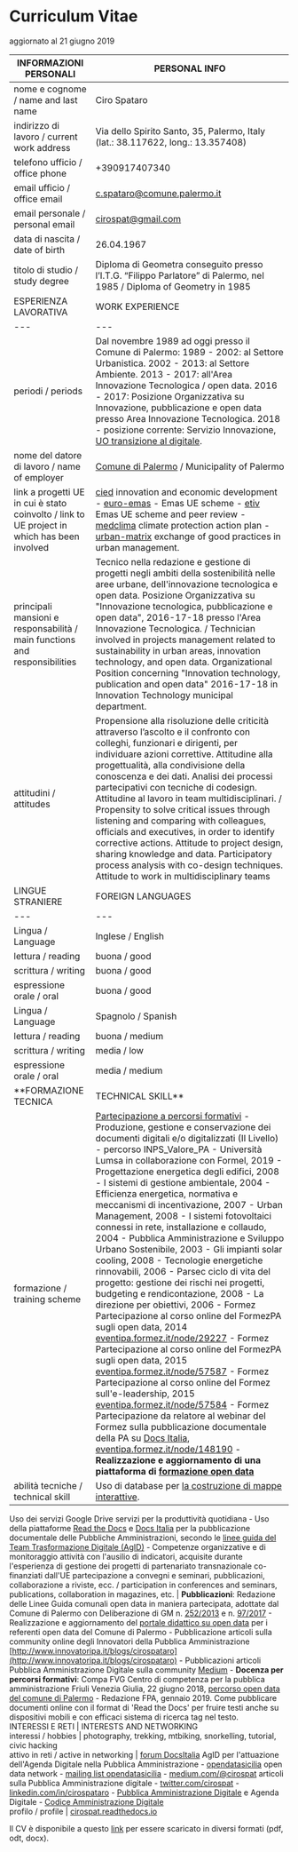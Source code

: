 

# Curriculum Vitae
aggiornato al 21 giugno 2019

INFORMAZIONI PERSONALI | PERSONAL INFO   
--- | --- 
nome e cognome / name and last name | Ciro Spataro  
indirizzo di lavoro / current work address | Via dello Spirito Santo, 35, Palermo, Italy (lat.: 38.117622, long.: 13.357408)  
telefono ufficio / office phone | +390917407340  
email ufficio / office email | [c.spataro@comune.palermo.it](mailto:c.spataro@comune.palermo.it)  
email personale / personal email | [cirospat@gmail.com](mailto:cirospat@gmail.com) 
data di nascita / date of birth | 26.04.1967 
titolo di studio / study degree | Diploma di Geometra conseguito presso l’I.T.G. “Filippo Parlatore” di Palermo, nel 1985 / Diploma of Geometry in 1985  
ESPERIENZA LAVORATIVA | WORK EXPERIENCE
--- | --- 
periodi / periods | Dal novembre 1989 ad oggi presso il Comune di Palermo: 1989 - 2002: al Settore Urbanistica. 2002 - 2013: al Settore Ambiente. 2013 - 2017: all'Area Innovazione Tecnologica / open data. 2016 - 2017: Posizione Organizzativa su Innovazione, pubblicazione e open data presso Area Innovazione Tecnologica. 2018 - posizione corrente: Servizio Innovazione, [UO transizione al digitale](https://www.comune.palermo.it/unita.php?apt=4&uo=1770&serv=394&sett=138).  
nome del datore di lavoro / name of employer | [Comune di Palermo](https://www.comune.palermo.it/) /  Municipality of Palermo 
link a progetti UE in cui è stato coinvolto / link to UE project in which has been involved  | [cied](http://poieinkaiprattein.org/cied/) innovation and economic development - [euro-emas](http://ec.europa.eu/environment/life/project/Projects/index.cfm?fuseaction=search.dspPage&n_proj_id=778&docType=pdf) - Emas UE scheme - [etiv](http://slideplayer.com/slide/4835066/)  Emas UE scheme and peer review - [medclima](http://bit.ly/medclima)  climate protection action plan - [urban-matrix](http://www.eurocities.eu/eurocities/projects/URBAN-MATRIX-Targeted-Knowledge-Exchange-on-Urban-Sustainability&tpl=home) exchange of good practices in urban management.  
principali mansioni e responsabilità  /  main functions and responsibilities | Tecnico nella redazione e gestione di progetti negli ambiti della sostenibilità nelle aree urbane, dell'innovazione tecnologica e open data. Posizione Organizzativa su "Innovazione  tecnologica, pubblicazione e open data", 2016-17-18 presso l'Area Innovazione Tecnologica.  /  Technician involved in projects management related  to sustainability in urban areas, innovation technology, and open data. Organizational Position concerning "Innovation technology, publication and open data" 2016-17-18 in Innovation Technology  municipal department.  
attitudini / attitudes | Propensione alla risoluzione delle criticità attraverso l’ascolto e il confronto con colleghi, funzionari e dirigenti, per individuare azioni correttive. Attitudine alla progettualità,  alla condivisione della conoscenza e dei dati.  Analisi dei processi  partecipativi  con tecniche  di  codesign.  Attitudine al lavoro in team multidisciplinari. / Propensity to solve critical issues through listening and comparing with colleagues, officials and executives, in order to identify corrective actions. Attitude to project design, sharing knowledge and data. Participatory process analysis with co-design techniques.  Attitude to work in multidisciplinary teams
LINGUE STRANIERE | FOREIGN LANGUAGES
--- | --- 
Lingua / Language | Inglese / English  
lettura / reading | buona / good 
scrittura / writing | buona / good 
espressione orale / oral | buona / good  
Lingua / Language | Spagnolo / Spanish 
lettura / reading | buona / medium
scrittura / writing | media / low  
espressione orale / oral | media / medium 
**FORMAZIONE TECNICA | TECHNICAL SKILL**  
formazione / training scheme | [Partecipazione a percorsi formativi](https://drive.google.com/file/d/0B6CeRtv_wk8XZWM1Nzc1OWYtMGJiYi00YjFjLWIyYTktZWM3N2I2MmYyYWU4/view) - Produzione, gestione e conservazione dei documenti digitali e/o digitalizzati (II Livello) - percorso INPS_Valore_PA - Università Lumsa in collaborazione con Formel, 2019 - Progettazione energetica degli edifici, 2008 - I  sistemi  di  gestione  ambientale,  2004 - Efficienza  energetica,  normativa  e  meccanismi  di incentivazione, 2007 - Urban Management, 2008 - I sistemi  fotovoltaici  connessi  in  rete, installazione  e collaudo, 2004 - Pubblica Amministrazione e Sviluppo Urbano Sostenibile, 2003 - Gli impianti solar cooling, 2008 - Tecnologie  energetiche  rinnovabili, 2006 - Parsec ciclo di vita del progetto: gestione dei rischi nei progetti, budgeting e rendicontazione, 2008 - La direzione per obiettivi, 2006 - Formez Partecipazione al corso online del FormezPA sugli open data, 2014 [eventipa.formez.it/node/29227](http://eventipa.formez.it/node/29227) - Formez Partecipazione  al corso  online  del  FormezPA sugli open data,  2015 [eventipa.formez.it/node/57587](http://eventipa.formez.it/node/57587) - Formez Partecipazione  al corso   online   del Formez   sull'e-leadership, 2015 [eventipa.formez.it/node/57584](http://eventipa.formez.it/node/57584) - Formez Partecipazione da relatore al webinar del Formez sulla pubblicazione documentale della PA su [Docs Italia](https://docs.italia.it), [eventipa.formez.it/node/148190](http://eventipa.formez.it/node/148190) - **Realizzazione e aggiornamento di una piattaforma di [formazione open data](https://sites.google.com/view/opendataformazione)**  
abilità tecniche / technical skill | Uso di database per [la costruzione di mappe interattive](https://cirospat.github.io/maps/).
Uso dei servizi Google Drive servizi per la produttività quotidiana - Uso della piattaforme [Read the Docs](http://readthedocs.io/) e [Docs Italia](https://docs.italia.it) per la pubblicazione documentale delle Pubbliche Amministrazioni, secondo le [linee guida del Team Trasformazione Digitale (AgID)](http://guida-docs-italia.readthedocs.io/it/latest/) - Competenze organizzative e di monitoraggio attività con l'ausilio di indicatori, acquisite durante l'esperienza di gestione dei progetti di partenariato transnazionale co-finanziati dall'UE 
partecipazione a convegni e seminari, pubblicazioni, collaborazione a riviste, ecc. / participation in conferences and seminars, publications, collaboration in magazines, etc.  | **Pubblicazioni**: Redazione delle Linee Guida comunali open data in maniera partecipata, adottate dal Comune di Palermo con Deliberazione di GM n. [252/2013](https://www.comune.palermo.it/js/server/normative/_13122013090000.pdf) e n. [97/2017](http://linee-guida-open-data-comune-palermo.readthedocs.io/it/latest/) - Realizzazione e aggiornamento del  [portale didattico su open data](https://sites.google.com/view/opendataformazione) per i referenti open data del Comune di Palermo - Pubblicazione articoli sulla community online degli Innovatori della Pubblica Amministrazione [http://www.innovatoripa.it/blogs/cirospataro](http://www.innovatoripa.it/blogs/cirospataro) - Pubblicazioni articoli Pubblica Amministrazione Digitale sulla community [Medium](https://medium.com/@cirospat/latest) - **Docenza per percorsi formativi**: Compa FVG Centro di competenza per la pubblica amministrazione Friuli Venezia Giulia, 22 giugno 2018,  [percorso open data del comune di Palermo](https://compa.fvg.it/Risorse-per-te/Video-Gallery/opendataFVG-2018/Ciro-Spataro) - Redazione FPA, gennaio 2019. Come pubblicare documenti online con il format di 'Read the Docs' per fruire testi anche su dispositivi mobili e con efficaci sistema di ricerca tag nel testo.   
INTERESSI E RETI | INTERESTS AND NETWORKING   
interessi / hobbies | photography, trekking, mtbiking, snorkelling, tutorial, civic hacking  
attivo in reti / active in networking | [forum DocsItalia](https://forum.italia.it/u/cirospat/activity) AgID per l'attuazione dell'Agenda Digitale nella Pubblica Amministrazione - [opendatasicilia](http://opendatasicilia.it/author/cirospat/) open data network - [mailing list opendatasicilia](https://groups.google.com/forum/#!forum/opendatasicilia) - [medium.com/@cirospat](https://medium.com/@cirospat/latest) articoli sulla Pubblica Amministrazione digitale - [twitter.com/cirospat](https://twitter.com/cirospat) - [linkedin.com/in/cirospataro](https://www.linkedin.com/in/cirospataro/) - [Pubblica Amministrazione Digitale](https://www.facebook.com/groups/384577025038311/) e Agenda Digitale - [Codice Amministrazione Digitale](https://www.facebook.com/groups/cad.ancitel/)  
profilo / profile | [cirospat.readthedocs.io](https://cirospat.readthedocs.io)   

Il CV è disponibile a questo [link](https://docs.google.com/document/d/1apRGDYexeQPDBWA-yOKEVsJOwQGYk5zUAs2-aJY50rA) per essere scaricato in diversi formati (pdf, odt, docx).

